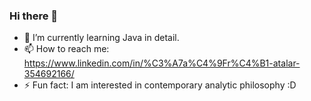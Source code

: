 ### Hi there 👋



- 🌱 I’m currently learning Java in detail.
- 📫 How to reach me: https://www.linkedin.com/in/%C3%A7a%C4%9Fr%C4%B1-atalar-354692166/
- ⚡ Fun fact: I am interested in contemporary analytic philosophy :D

